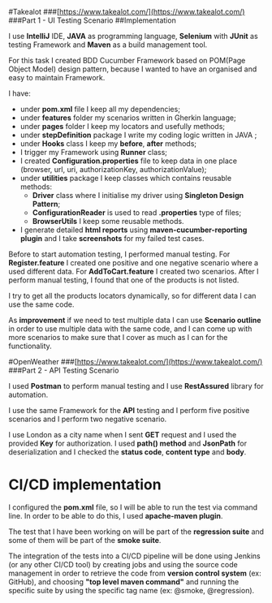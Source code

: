 #Takealot 
###[https://www.takealot.com/](https://www.takealot.com/)
###Part 1 - UI Testing Scenario
##Implementation
    

I use **IntelliJ** IDE, **JAVA** as programming language, **Selenium** with **JUnit** as testing Framework and **Maven** as a build management tool.

For this task I created BDD Cucumber Framework based on POM(Page Object Model) design pattern,
because I wanted to have an organised and easy to maintain Framework. 

I have:
- under **pom.xml** file I keep all my dependencies;
- under **features** folder my scenarios written in Gherkin language;
- under **pages** folder I keep my locators and usefully methods;
- under **stepDefinition** package I write my coding logic written in JAVA ;
- under **Hooks** class I keep my **before**, **after** methods;
- I trigger my Framework using **Runner** class;
- I created **Configuration.properties** file to keep data in one place (browser, url, uri, authorizationKey, authorizationValue);
- under **utilities** package I keep classes which contains reusable methods:
  - **Driver** class where I initialise my driver using **Singleton Design Pattern**;  
  - **ConfigurationReader** is used to read **.properties** type of files;
  - **BrowserUtils** I keep some reusable methods.
- I generate detailed **html reports** using **maven-cucumber-reporting plugin** and I take **screenshots** for my failed test cases.

Before to start automation testing, I performed manual testing. 
For **Register.feature** I created one positive and one negative scenario where a used different data. 
For **AddToCart.feature** I created two scenarios. After I perform manual testing, I found that one of the products is not listed. 

I try to get all the products locators dynamically, so for different data I can use the same code.

As **improvement** if we need to test multiple data I can use **Scenario outline** in order to use multiple data with the same code, and I can come up with more scenarios to make sure that I cover as much as I can for the functionality. 

#OpenWeather
###[https://www.takealot.com/](https://www.takealot.com/)
###Part 2 - API Testing Scenario

I used **Postman** to perform manual testing and I use **RestAssured** library for automation.

I use the same Framework for the **API** testing and I perform five positive scenarios and I perform two negative scenario.

I use London as a city name when I sent **GET** request and I used the provided **Key** for authorization.
I used **path() method** and **JsonPath** for deserialization and I checked the **status code**, **content type** and **body**.  

# CI/CD implementation

I configured the **pom.xml** file, so I will be able to run the test via command line. In order to be able to do this, I used **apache-maven plugin**.

The test that I have been working on will be part of the **regression suite** and some of them will be part of the **smoke suite**.

The integration of the tests into a CI/CD pipeline will be done using Jenkins (or any other CI/CD tool) by creating jobs and using the source code management in order to retrieve the code from **version control system** (ex: GitHub), and choosing **"top level maven command"** and running the specific suite by using the specific tag name (ex: @smoke, @regression). 



